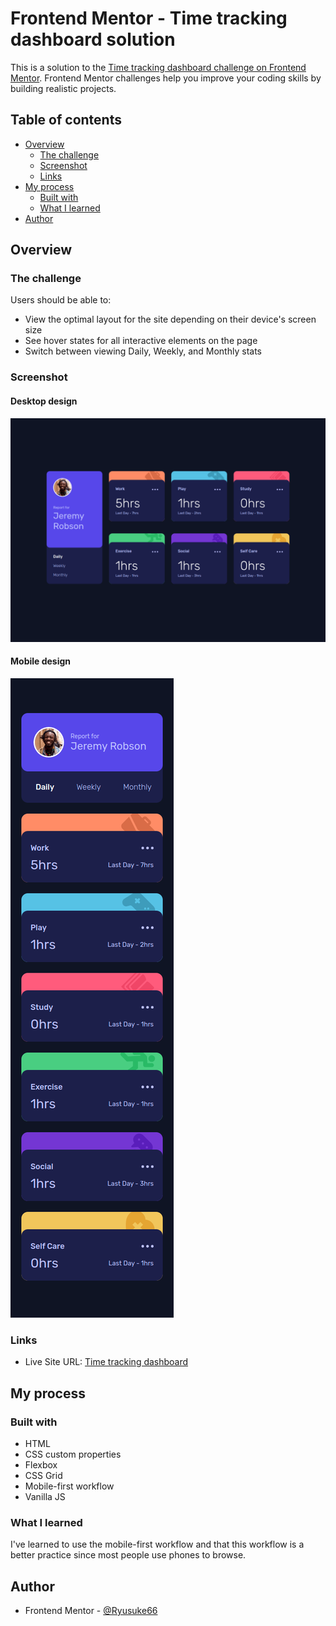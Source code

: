 # Frontend Mentor - Time tracking dashboard solution

This is a solution to the [Time tracking dashboard challenge on Frontend Mentor](https://www.frontendmentor.io/challenges/time-tracking-dashboard-UIQ7167Jw). Frontend Mentor challenges help you improve your coding skills by building realistic projects. 

## Table of contents

- [Overview](#overview)
  - [The challenge](#the-challenge)
  - [Screenshot](#screenshot)
  - [Links](#links)
- [My process](#my-process)
  - [Built with](#built-with)
  - [What I learned](#what-i-learned)
- [Author](#author)

## Overview

### The challenge

Users should be able to:

- View the optimal layout for the site depending on their device's screen size
- See hover states for all interactive elements on the page
- Switch between viewing Daily, Weekly, and Monthly stats

### Screenshot

#### Desktop design
![](./screenshots/Desktop%20design.png)

#### Mobile design
![](./screenshots/Mobile%20design.png)

### Links

- Live Site URL: [Time tracking dashboard](https://ryusuke66.github.io/time-tracking-dashboard)

## My process

### Built with

- HTML
- CSS custom properties
- Flexbox
- CSS Grid
- Mobile-first workflow
- Vanilla JS

### What I learned

I've learned to use the mobile-first workflow and that this workflow is a better practice since most people use phones to browse.

## Author

- Frontend Mentor - [@Ryusuke66](https://www.frontendmentor.io/profile/Ryusuke66)
